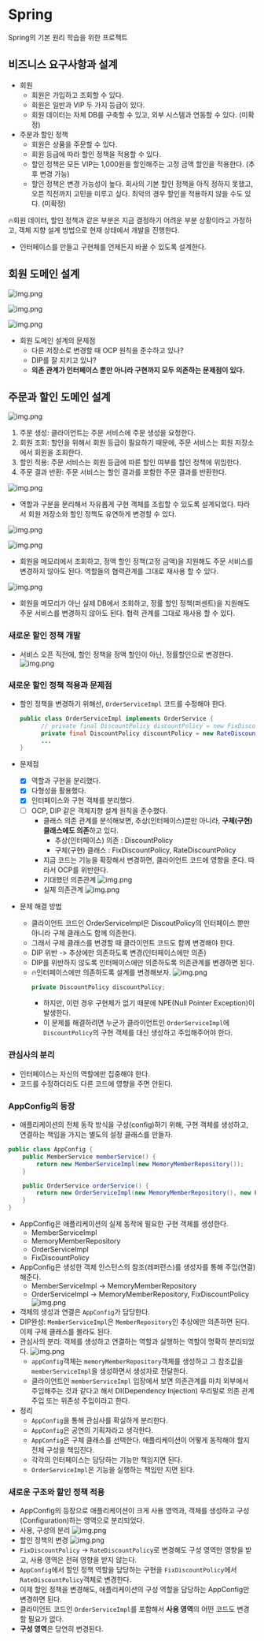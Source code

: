 # Spring
Spring의 기본 원리 학습을 위한 프로젝트


## 비즈니스 요구사항과 설계
- 회원
  - 회원은 가입하고 조회할 수 있다.
  - 회원은 일반과 VIP 두 가지 등급이 있다.
  - 회원 데이터는 자체 DB를 구축할 수 있고, 외부 시스템과 연동할 수 있다. (미확정)
- 주문과 할인 정책
  - 회원은 상품을 주문할 수 있다.
  - 회원 등급에 따라 할인 정책을 적용할 수 있다.
  - 할인 정책은 모든 VIP는 1,000원을 할인해주는 고정 금액 할인을 적용한다. (추후 변경 가능)
  - 할인 정책은 변경 가능성이 높다. 회사의 기본 할인 정책을 아직 정하지 못했고, 오픈 직전까지 고민을 미루고 싶다.
최악의 경우 할인을 적용하지 않을 수도 있다. (미확정)

    
🔥회원 데이터, 할인 정책과 같은 부분은 지금 결정하기 어려운 부분 상황이라고 가정하고, 객체 지향 설계 방법으로 현재 상태에서 개발을 진행한다.
- 인터페이스를 만들고 구현체를 언제든지 바꿀 수 있도록 설계한다.

##  회원 도메인 설계
![img.png](img/회원%20도메인%20협력%20관계.png)

![img.png](img/회원%20클래스%20다이어그램.png)

![img.png](img/회원%20객체%20다이어그램.png)

- 회원 도메인 설계의 문제점
  - 다른 저장소로 변경할 때 OCP 원칙을 준수하고 있나?
  - DIP를 잘 지키고 있나?
  - **의존 관계가 인터페이스 뿐만 아니라 구현까지 모두 의존하는 문제점이 있다.**


## 주문과 할인 도메인 설계
![img.png](img/주문%20도메인%20협력,%20역할,%20책임.png)
1. 주문 생성: 클라이언트는 주문 서비스에 주문 생성을 요청한다.
2. 회원 조회: 할인을 위해서 회원 등급이 필요하기 때문에, 주문 서비스는 회원 저장소에서 회원을 조회한다.
3. 할인 적용: 주문 서비스는 회원 등급에 따른 할인 여부를 할인 정책에 위임한다.
4. 주문 결과 반환: 주문 서비스는 할인 결과를 포함한 주문 결과를 반환한다.

![img.png](img/주문%20도메인%20전체.png)
- 역할과 구분을 분리해서 자유롭게 구현 객체를 조립할 수 있도록 설계되었다.
따라서 회원 저장소와 할인 정책도 유연하게 변경할 수 있다.

![img.png](img/주문%20도메인%20클래스%20다이어그램.png)

![img.png](img/주문%20도메인%20객체%20다이어그램1.png)
- 회원을 메모리에서 조회하고, 정액 할인 정책(고정 금액)을 지원해도 주문 서비스를 변경하지 않아도 된다.
역할들의 협력관계를 그대로 재사용 할 수 있다.

![img.png](img/주문%20도메인%20객체%20다이어그램2.png)
- 회원을 메모리가 아닌 실제 DB에서 조회하고, 정률 할인 정책(퍼센트)을 지원해도 주문 서비스를 변경하지 않아도 된다.
협력 관계를 그대로 재사용 할 수 있다.


### 새로운 할인 정책 개발
- 서비스 오픈 직전에, 할인 정책을 정액 할인이 아닌, 정률할인으로 변경한다.
  ![img.png](img/RateDiscountPolicy%20추가.png)


### 새로운 할인 정책 적용과 문제점
- 할인 정책을 변경하기 위해선, ```OrderServiceImpl``` 코드를 수정해야 한다.
  ```java
  public class OrderServiceImpl implements OrderService {
        // private final DiscountPolicy discountPolicy = new FixDiscountPolicy();
        private final DiscountPolicy discountPolicy = new RateDiscountPolicy();
        ...
  }
  ```
  
- 문제점
  - [x] 역할과 구현을 분리했다.
  - [x] 다형성을 활용했다.
  - [x] 인터페이스와 구현 객체를 분리했다.
  - [ ] OCP, DIP 같은 객체지향 설계 원칙을 준수했다.
    - 클래스 의존 관계를 분석해보면, 추상(인터페이스)뿐만 아니라, **구체(구현) 클래스에도 의존**하고 있다.
      - 추상(인터페이스) 의존 : DiscountPolicy
      - 구체(구현) 클래스 : FixDiscountPolicy, RateDiscountPolicy
    - 지금 코드는 기능을 확장해서 변경하면, 클라이언트 코드에 영향을 준다. 따라서 OCP를 위반한다.
    - 기대했던 의존관계
      ![img.png](img/기대했던%20의존관계.png)
    - 실제 의존관계
      ![img.png](img/실제%20의존관계.png)

- 문제 해결 방법
  - 클라이언트 코드인 OrderServiceImpl은 DiscoutPolicy의 인터페이스 뿐만 아니라 구체 클래스도 함께 의존한다.
  - 그래서 구체 클래스를 변경할 때 클라이언트 코드도 함께 변경해야 한다.
  - DIP 위반 -> 추상에만 의존하도록 변경(인터페이스에만 의존)
  - DIP를 위반하지 않도록 인터페이스에만 의존하도록 의존관계를 변경하면 된다.
  - 🔥인터페이스에만 의존하도록 설계를 변경해보자.
    ![img.png](img/변경된%20설계.png)
    ```java
    private DiscountPolicy discountPolicy;
    ```
    - 하지만, 이런 경우 구현체가 없기 때문에 NPE(Null Pointer Exception)이 발생한다.
    - 이 문제를 해결하려면 누군가 클라이언트인 ```OrderServiceImpl```에 ```DiscountPolicy```의 구현 객체를 대신 생성하고 주입해주어야 한다.

### 관심사의 분리
- 인터페이스는 자신의 역할에만 집중해야 한다.
- 코드를 수정하더라도 다른 코드에 영향을 주면 안된다.


### AppConfig의 등장
- 애플리케이션의 전체 동작 방식을 구성(config)하기 위해, 구현 객체를 생성하고, 연결하는 책임을 가지는 별도의 설정 클래스를 만들자.
```java
public class AppConfig {
    public MemberService memberService() {
        return new MemberServiceImpl(new MemoryMemberRepository());
    }

    public OrderService orderService() {
        return new OrderServiceImpl(new MemoryMemberRepository(), new FixDiscountPolicy());
    }
}
```
- AppConfig은 애플리케이션의 실제 동작에 필요한 구현 객체를 생성한다.
  - MemberServiceImpl
  - MemoryMemberRepository
  - OrderServiceImpl
  - FixDiscountPolicy
- AppConfig은 생성한 객체 인스턴스의 참조(레퍼런스)를 생성자를 통해 주입(연결)해준다.
  - MemberServiceImpl -> MemoryMemberRepository
  - OrderServiceImpl -> MemoryMemberRepository, FixDiscountPolicy
  ![img.png](img/변경한%20클래스%20다이어그램.png)
- 객체의 생성과 연결은 ```AppConfig```가 담당한다.
- DIP완성: ```MemberServiceImpl```은 ```MemberRepository```인 추상에만 의존하면 된다. 이제 구체 클래스를 몰라도 된다.
- 관심사의 분리: 객체를 생성하고 연결하는 역할과 실행하는 역할이 명확히 분리되었다.
  ![img.png](img/변경된%20회원%20객체%20인스턴스%20다이어그램.png)
  - ```appConfig```객체는 ```memoryMemberRepository```객체를 생성하고 그 참조값을 ```memberServiceImpl```을 생성하면서 생성자로 전달한다.
  - 클라이언트인 ```memberServiceImpl``` 입장에서 보면 의존관계를 마치 외부에서 주입해주는 것과 같다고 해서 DI(Dependency Injection) 우리말로 의존 관계 주입 또는 위존성 주입이라고 한다.
- 정리
  - ```AppConfig```을 통해 관심사를 확실하게 분리한다.
  - ```AppConfig```은 공연의 기획자라고 생각한다.
  - ```AppConfig```은 구체 클래스를 선택한다. 애플리케이션이 어떻게 동작해야 할지 전체 구성을 책임진다.
  - 각각의 인터페이스는 담당하는 기능만 책임지면 된다.
  - ```OrderServiceImpl```은 기능을 실행하는 책임만 지면 된다.


### 새로운 구조와 할인 정책 적용
- AppConfig의 등장으로 애플리케이션이 크게 사용 영역과, 객체를 생성하고 구성(Configuration)하는 영역으로 분리되었다.
- 사용, 구성의 분리
  ![img.png](img/사용,%20구성의%20분리.png)
- 할인 정책의 변경
  ![img.png](img/할인%20정책의%20변경.png)
- ```FixDiscountPolicy``` -> ```RateDiscountPolicy```로 변경해도 구성 영역만 영향을 받고, 사용 영역은 전혀 영향을 받지 않는다.
- ```AppConfig```에서 할인 정책 역할을 담당하는 구현을 ```FixDiscountPolicy```에서 ```RateDiscountPolicy```객체로 변경한다.
- 이제 할인 정책을 변경해도, 애플리케이션의 구성 역할을 담당하는 AppConfig만 변경하면 된다.
- 클라이언트 코드인 ```OrderServiceImpl```를 포함해서 **사용 영역**의 어떤 코드도 변경할 필요가 없다.
- **구성 영역**은 당연히 변경된다.
